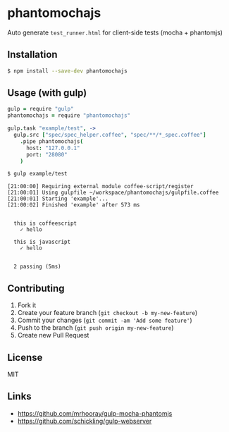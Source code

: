 # phantomochajs

Auto generate `test_runner.html` for client-side tests (mocha + phantomjs)

## Installation

```sh
$ npm install --save-dev phantomochajs
```

## Usage (with gulp)

```coffeescript
gulp = require "gulp"
phantomochajs = require "phantomochajs"

gulp.task "example/test", ->
  gulp.src ["spec/spec_helper.coffee", "spec/**/*_spec.coffee"]
    .pipe phantomochajs(
      host: "127.0.0.1"
      port: "28080"
    )
```

```sh
$ gulp example/test
```

```text
[21:00:00] Requiring external module coffee-script/register
[21:00:01] Using gulpfile ~/workspace/phantomochajs/gulpfile.coffee
[21:00:01] Starting 'example'...
[21:00:02] Finished 'example' after 573 ms


  this is coffeescript
    ✓ hello 

  this is javascript
    ✓ hello 


  2 passing (5ms)

```

## Contributing

1. Fork it
2. Create your feature branch (`git checkout -b my-new-feature`)
3. Commit your changes (`git commit -am 'Add some feature'`)
4. Push to the branch (`git push origin my-new-feature`)
5. Create new Pull Request

## License

MIT

## Links

* https://github.com/mrhooray/gulp-mocha-phantomjs
* https://github.com/schickling/gulp-webserver

